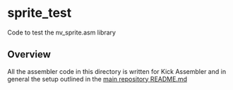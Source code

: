 # sprite_test 
Code to test the nv_sprite.asm library

## Overview
All the assembler code in this directory is written for Kick Assembler and in general the setup outlined in the [main repository README.md](../README.md)

